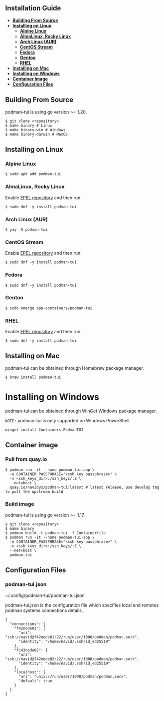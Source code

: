 ## Installation Guide

- [**Building From Source**](#building-from-source)
- [**Installing on Linux**](#installing-on-linux)
  - [**Alpine Linux**](#alpine-linux)
  - [**AlmaLinux, Rocky Linux**](#almalinux-rocky-linux)
  - [**Arch Linux (AUR)**](#arch-linux-aur)
  - [**CentOS Stream**](#centos-stream)
  - [**Fedora**](#fedora)
  - [**Gentoo**](#gentoo)
  - [**RHEL**](#rhel)
- [**Installing on Mac**](#installing-on-mac)
- [**Installing on Windows**](#installing-on-windows)
- [**Container Image**](#container-image)
- [**Configuration Files**](#configurations-files)

## Building From Source

podman-tui is using go version >= 1.20.

```shell
$ git clone <repository>
$ make binary # Linux
$ make binary-win # Windows
$ make binary-darwin # MacOS
```

## Installing on Linux

### Alpine Linux

```shell
$ sudo apk add podman-tui
```

### AlmaLinux, Rocky Linux

Enable [EPEL repository](https://docs.fedoraproject.org/en-US/epel/) and then run:

```shell
$ sudo dnf -y install podman-tui
```

### Arch Linux (AUR)

```shell
$ yay -S podman-tui
```

### CentOS Stream

Enable [EPEL repository](https://docs.fedoraproject.org/en-US/epel/) and then run:

```shell
$ sudo dnf -y install podman-tui
```

### Fedora

```shell
$ sudo dnf -y install podman-tui
```

### Gentoo

```shell
$ sudo emerge app-containers/podman-tui
```

### RHEL

Enable [EPEL repository](https://docs.fedoraproject.org/en-US/epel/) and then run:

```shell
$ sudo dnf -y install podman-tui
```

## Installing on Mac

podman-tui can be obtained through Homebrew package manager.

```shell
$ brew install podman-tui
```

# Installing on Windows

podman-tui can be obtained through WinGet Windows package manager.

`NOTE:` podman-tui is only supported on Windows PowerShell.

```shell
winget install Containers.PodmanTUI
```

## Container image

### Pull from quay.io

```shell
$ podman run -it --name podman-tui-app \
  -e CONTAINER_PASSPHRASE="<ssh key passphrase>" \
  -v <ssh_keys_dir>:/ssh_keys/:Z \
  --net=host \
  quay.io/navidys/podman-tui:latest # latest release, use develop tag to pull the upstream build
```

### Build image

podman-tui is using go version >= 1.17.

```shell
$ git clone <repository>
$ make binary
$ podman build -t podman-tui -f Containerfile
$ podman run -it --name podman-tui-app \
  -e CONTAINER_PASSPHRASE="<ssh key passphrase>" \
  -v <ssh_keys_dir>:/ssh_keys/:Z \
  --net=host \
  podman-tui
```


## Configuration Files

### podman-tui.json

~/.config/podman-tui/podman-tui.json

podman-tui.json is the configuration file which specifies local and remotes podman systems connections details.

```shell
{
  "connections": {
    "f42node01": {
      "uri": "ssh://navid@f42node01:22/run/user/1000/podman/podman.sock",
      "identity": "/home/navid/.ssh/id_ed25519"
    },
    "fc42node02": {
      "uri": "ssh://navid@f42node02:22/run/user/1000/podman/podman.sock",
      "identity": "/home/navid/.ssh/id_ed25519"
    },
    "localhost": {
      "uri": "unix://run/user/1000/podman/podman.sock",
      "default": true
    }
  }
}
```
